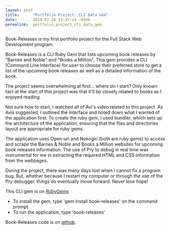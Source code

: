 ```yaml
---
layout: post
title:      "Portfolio Project: CLI Data Gem"
date:       2018-02-28 13:47:14 -0500
permalink:  portfolio_project_cli_data_gem
---
```



Book-Releases is my first portfolio project for the Full Stack Web Development program.  

Book-Releases is a CLI Ruby Gem that lists upcoming book releases by "Barnes and Noble" and "Books a Million". This gem provides a CLI (Command Line Interface) for user to choose their preferred store to get a list of the upcoming book releases as well as a detailed information of the book.

The project seems overwhelming at first… where do I start? Only known fact at the start of this project was that it'll be closely related to books as I enjoyed reading. 

Not sure how to start, I watched all of Avi's video related to this project. As Avis suggested, I outlined the interface and noted down what I wanted of the application first. To create the ruby gem, I used bundler, which sets up the architecture of the application, ensuring that the files and directories layout are appropriate for ruby gems.

The application uses Open-uri and Nokogiri (both are ruby gems) to access and scrape the Barnes & Noble and Books a Million websites for upcoming book releases information. The use of Pry to debug in real time was instrumental for me in extracting the required HTML and CSS information from the webpages.

During the project, there was many days lost when I cannot fix a program bug. But, whether because I restart my computer or through the use of the Pry debugger, things do eventually move forward. Never lose hope!

This CLI gem is on [RubyGems](https://rubygems.org/gems/book-releases)
- To install the gem, type 'gem install book-releases' on the command prompt
- To run the application, type 'book-releases'

Book-Releases code is on [github](https://github.com/nichia/book_releases_cli_app).

